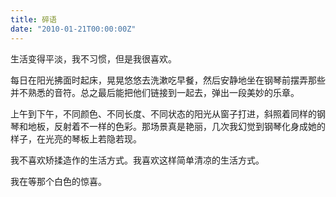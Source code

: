 ```yaml
---
title: 碎语
date: "2010-01-21T00:00:00Z"
---
```


生活变得平淡，我不习惯，但是我很喜欢。

每日在阳光拂面时起床，晃晃悠悠去洗漱吃早餐，然后安静地坐在钢琴前摆弄那些并不熟悉的音符。总之最后能把他们链接到一起去，弹出一段美妙的乐章。

上午到下午，不同颜色、不同长度、不同状态的阳光从窗子打进，斜照着同样的钢琴和地板，反射着不一样的色彩。那场景真是艳丽，几次我幻觉到钢琴化身成她的样子，在光亮的琴板上若隐若现。

我不喜欢矫揉造作的生活方式。我喜欢这样简单清凉的生活方式。

我在等那个白色的惊喜。